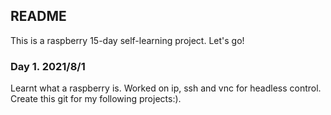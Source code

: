 ## README
This is a raspberry 15-day self-learning project. Let's go!

### Day 1. 2021/8/1
Learnt what a raspberry is. Worked on ip, ssh and vnc for headless control. Create this git for my following projects:).  
